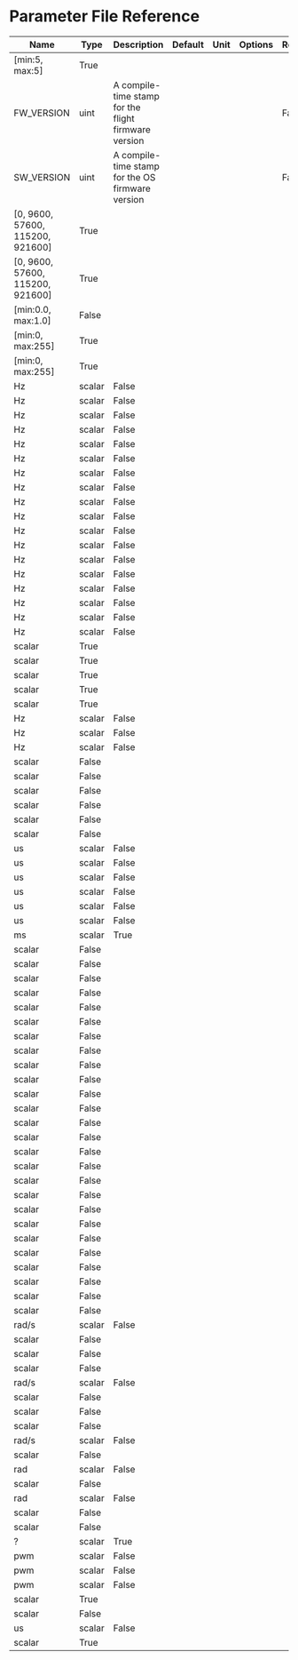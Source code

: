 # Parameter File Reference

Name | Type | Description | Default | Unit | Options | Reboot
--- | --- | --- | ---:| --- | --- | ---
 | [min:5, max:5] | True
FW_VERSION | uint | A compile-time stamp for the flight firmware version |  | | | False
SW_VERSION | uint | A compile-time stamp for the OS firmware version |  | | | False
 | [0, 9600, 57600, 115200, 921600] | True
 | [0, 9600, 57600, 115200, 921600] | True
 | [min:0.0, max:1.0] | False
 | [min:0, max:255] | True
 | [min:0, max:255] | True
Hz | scalar | False
Hz | scalar | False
Hz | scalar | False
Hz | scalar | False
Hz | scalar | False
Hz | scalar | False
Hz | scalar | False
Hz | scalar | False
Hz | scalar | False
Hz | scalar | False
Hz | scalar | False
Hz | scalar | False
Hz | scalar | False
Hz | scalar | False
Hz | scalar | False
Hz | scalar | False
Hz | scalar | False
Hz | scalar | False
 | scalar | True
 | scalar | True
 | scalar | True
 | scalar | True
 | scalar | True
Hz | scalar | False
Hz | scalar | False
Hz | scalar | False
 | scalar | False
 | scalar | False
 | scalar | False
 | scalar | False
 | scalar | False
 | scalar | False
us | scalar | False
us | scalar | False
us | scalar | False
us | scalar | False
us | scalar | False
us | scalar | False
ms | scalar | True
 | scalar | False
 | scalar | False
 | scalar | False
 | scalar | False
 | scalar | False
 | scalar | False
 | scalar | False
 | scalar | False
 | scalar | False
 | scalar | False
 | scalar | False
 | scalar | False
 | scalar | False
 | scalar | False
 | scalar | False
 | scalar | False
 | scalar | False
 | scalar | False
 | scalar | False
 | scalar | False
 | scalar | False
 | scalar | False
 | scalar | False
 | scalar | False
 | scalar | False
 | scalar | False
rad/s | scalar | False
 | scalar | False
 | scalar | False
 | scalar | False
rad/s | scalar | False
 | scalar | False
 | scalar | False
 | scalar | False
rad/s | scalar | False
 | scalar | False
rad | scalar | False
 | scalar | False
rad | scalar | False
 | scalar | False
 | scalar | False
? | scalar | True
pwm | scalar | False
pwm | scalar | False
pwm | scalar | False
 | scalar | True
 | scalar | False
us | scalar | False
 | scalar | True
